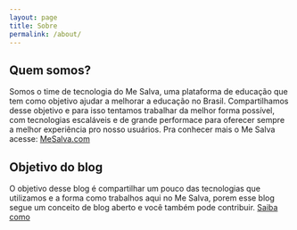 ```yaml
---
layout: page
title: Sobre
permalink: /about/
---
```


## Quem somos?
Somos o time de tecnologia do Me Salva, uma plataforma de educação que tem como objetivo ajudar a melhorar a educação no Brasil. Compartilhamos desse objetivo e para isso tentamos trabalhar da melhor forma possível, com tecnologias escaláveis e de grande performace para oferecer sempre a melhor experiência pro nosso usuários.
Pra conhecer mais o Me Salva acesse: [MeSalva.com](https://mesalva.com/)

##  Objetivo do blog
O objetivo desse blog é compartilhar um pouco das tecnologias que utilizamos e a forma como trabalhos aqui no Me Salva, porem esse blog segue um conceito de blog aberto e você também pode contribuir. [Saiba como](#)
